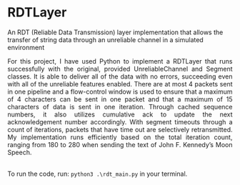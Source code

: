 # RDTLayer
An RDT (Reliable Data Transmission) layer implementation that allows the transfer of string data through an unreliable channel in a simulated environment

<div align="justify">
For this project, I have used Python to implement a RDTLayer that runs successfully with the original, provided UnreliableChannel and Segment classes. It is able to deliver all of the data with no errors, succeeding even with all of the unreliable features enabled. There are at most 4 packets sent in one pipeline and a flow-control window is used to ensure that a maximum of 4 characters can be sent in one packet and that a maximum of 15 characters of data is sent in one iteration. Through cached sequence numbers, it also utilizes cumulative ack to update the next acknowledgement number accordingly. With segment timeouts through a count of iterations, packets that have time out are selectively retransmitted. My implementation runs efficiently based on the total iteration count, ranging from 180 to 280 when sending the text of John F. Kennedy’s Moon Speech. 
</div>
<br />

To run the code, run: `python3 .\rdt_main.py` in your terminal.
